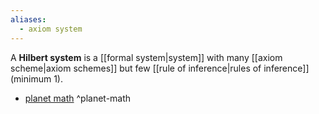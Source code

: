 ```yaml
---
aliases:
  - axiom system
---
```

A **Hilbert system** is a [[formal system|system]] with many [[axiom scheme|axiom schemes]] but few [[rule of inference|rules of inference]] (minimum 1).

- [planet math](https://planetmath.org/hilbertsystem) ^planet-math